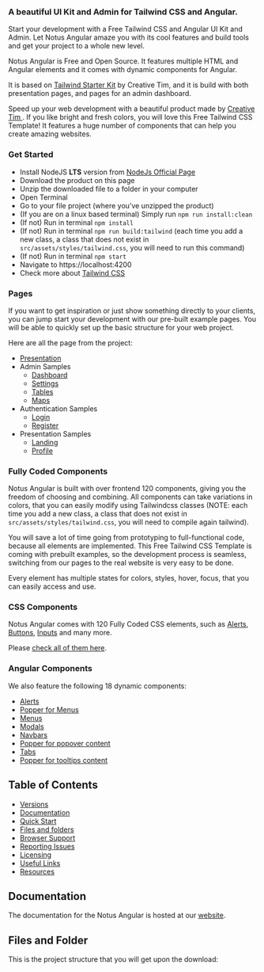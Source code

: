 ### A beautiful UI Kit and Admin for Tailwind CSS and Angular.

Start your development with a Free Tailwind CSS and Angular UI Kit and Admin. Let Notus Angular amaze you with its cool features and build tools and get your project to a whole new level.

Notus Angular is Free and Open Source. It features multiple HTML and Angular elements and it comes with dynamic components for Angular.

It is based on [Tailwind Starter Kit](https://www.creative-tim.com/learning-lab/tailwind-starter-kit/presentation?ref=na-github-readme) by Creative Tim, and it is build with both presentation pages, and pages for an admin dashboard.

Speed up your web development with a beautiful product made by <a href="https://creative-tim.com/" target="_blank">Creative Tim </a>.
If you like bright and fresh colors, you will love this Free Tailwind CSS Template! It features a huge number of components that can help you create amazing websites.

### Get Started

- Install NodeJS **LTS** version from <a href="https://nodejs.org/en/?ref=creativetim">NodeJs Official Page</a>
- Download the product on this page
- Unzip the downloaded file to a folder in your computer
- Open Terminal
- Go to your file project (where you’ve unzipped the product)
- (If you are on a linux based terminal) Simply run `npm run install:clean`
- (If not) Run in terminal `npm install`
- (If not) Run in terminal `npm run build:tailwind` (each time you add a new class, a class that does not exist in `src/assets/styles/tailwind.css`, you will need to run this command)
- (If not) Run in terminal `npm start`
- Navigate to https://localhost:4200
- Check more about [Tailwind CSS](https://tailwindcss.com/?ref=creativetim)

### Pages

If you want to get inspiration or just show something directly to your clients,
you can jump start your development with our pre-built example pages. You will be able
to quickly set up the basic structure for your web project.

Here are all the page from the project:
- [Presentation](https://demos.creative-tim.com/notus-angular/?ref=na-github-readme)
- Admin Samples
  - [Dashboard](https://demos.creative-tim.com/notus-angular/admin/dashboard?ref=na-github-readme)
  - [Settings](https://demos.creative-tim.com/notus-angular/admin/settings?ref=na-github-readme)
  - [Tables](https://demos.creative-tim.com/notus-angular/admin/tables?ref=na-github-readme)
  - [Maps](https://demos.creative-tim.com/notus-angular/admin/maps?ref=na-github-readme)
- Authentication Samples
  - [Login](https://demos.creative-tim.com/notus-angular/auth/login?ref=na-github-readme)
  - [Register](https://demos.creative-tim.com/notus-angular/auth/register?ref=na-github-readme)
- Presentation Samples
  - [Landing](https://demos.creative-tim.com/notus-angular/landing?ref=na-github-readme)
  - [Profile](https://demos.creative-tim.com/notus-angular/profile?ref=na-github-readme)


### Fully Coded Components

Notus Angular is built with over frontend 120 components, giving you the freedom of choosing and combining. All components can take variations in colors, that you can easily modify using Tailwindcss classes (NOTE: each time you add a new class, a class that does not exist in `src/assets/styles/tailwind.css`, you will need to compile again tailwind).

You will save a lot of time going from prototyping to full-functional code, because all elements are implemented.
This Free Tailwind CSS Template is coming with prebuilt examples, so the development process is seamless, switching from our pages to the real website is very easy to be done.

Every element has multiple states for colors, styles, hover, focus, that you can easily access and use.


### CSS Components

Notus Angular comes with 120 Fully Coded CSS elements, such as [Alerts](https://www.creative-tim.com/learning-lab/tailwind/angular/alerts/notus?ref=na-github-readme), [Buttons](https://www.creative-tim.com/learning-lab/tailwind/angular/buttons/notus?ref=na-github-readme), [Inputs](https://www.creative-tim.com/learning-lab/tailwind/angular/inputs/notus?ref=na-github-readme) and many more.

Please [check all of them here](https://www.creative-tim.com/learning-lab/tailwind/angular/alerts/notus?ref=na-github-readme).

### Angular Components

We also feature the following 18 dynamic components:
- [Alerts](https://www.creative-tim.com/learning-lab/tailwind/angular/alerts/notus?ref=na-github-readme)
- [Popper for Menus](https://www.creative-tim.com/learning-lab/tailwind/angular/dropdowns/notus?ref=na-github-readme)
- [Menus](https://www.creative-tim.com/learning-lab/tailwind/angular/menus/notus?ref=na-github-readme)
- [Modals](https://www.creative-tim.com/learning-lab/tailwind/angular/modals/notus?ref=na-github-readme)
- [Navbars](https://www.creative-tim.com/learning-lab/tailwind/angular/navbar/notus?ref=na-github-readme)
- [Popper for popover content](https://www.creative-tim.com/learning-lab/tailwind/angular/popovers/notus?ref=na-github-readme)
- [Tabs](https://www.creative-tim.com/learning-lab/tailwind/angular/tabs/notus?ref=na-github-readme)
- [Popper for tooltips content](https://www.creative-tim.com/learning-lab/tailwind/angular/tooltips/notus?ref=na-github-readme)


## Table of Contents

* [Versions](#versions)
* [Documentation](#documentation)
* [Quick Start](#quick-start)
* [Files and folders](#files-and-folders)
* [Browser Support](#browser-support)
* [Reporting Issues](#reporting-issues)
* [Licensing](#licensing)
* [Useful Links](#useful-links)
* [Resources](#resources)



## Documentation
The documentation for the Notus Angular is hosted at our <a href="https://www.creative-tim.com/learning-lab/tailwind/angular/overview/notus?ref=na-readme" target="_blank">website</a>.

## Files and Folder
This is the project structure that you will get upon the download:
